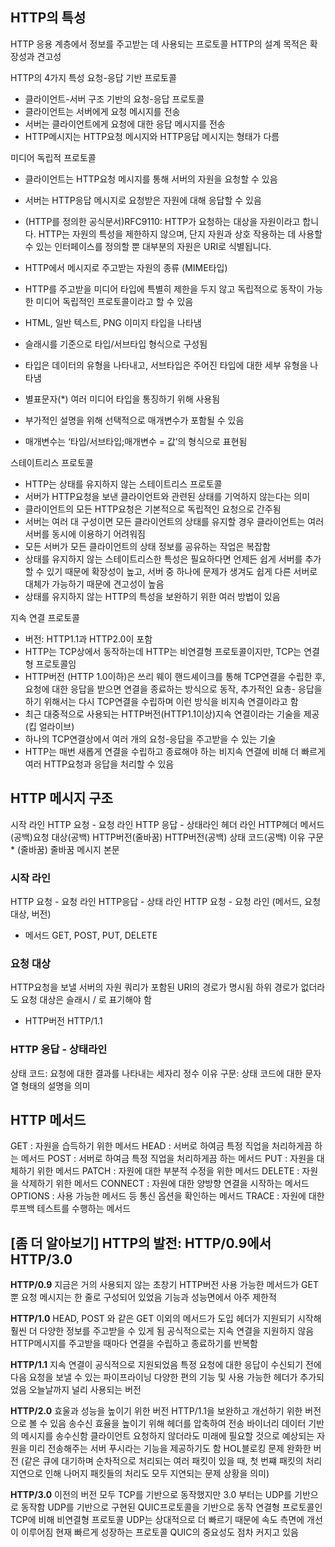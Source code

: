 ## HTTP의 특성

HTTP 응용 계층에서 정보를 주고받는 데 사용되는 프로토콜
HTTP의 설계 목적은 확장성과 견고성

HTTP의 4가지 특성
요청-응답 기반 프로토콜

-   클라이언트-서버 구조 기반의 요청-응답 프로토콜
-   클라이언트는 서버에게 요청 메시지를 전송
-   서버는 클라이언트에게 요청에 대한 응답 메시지를 전송
-   HTTP메시지는 HTTP요청 메시지와 HTTP응답 메시지는 형태가 다름

미디어 독립적 프로토콜

-   클라이언트는 HTTP요청 메시지를 통해 서버의 자원을 요청할 수 있음
-   서버는 HTTP응답 메시지로 요청받은 자원에 대해 응답할 수 있음
-   (HTTP를 정의한 공식문서)RFC9110: HTTP가 요청하는 대상을 자원이라고 합니다. HTTP는 자원의 특성을 제한하지 않으며, 단지 자원과 상호 작용하는 데 사용할 수 있는 인터페이스를 정의할 뿐 대부분의 자원은 URI로 식별됩니다.

-   HTTP에서 메시지로 주고받는 자원의 종류 (MIME타입)
-   HTTP를 주고받을 미디어 타입에 특별히 제한을 두지 않고 독립적으로 동작이 가능한 미디어 독립적인 프로토콜이라고 할 수 있음
-   HTML, 일반 텍스트, PNG 이미지 타입을 나타냄
-   슬래시를 기준으로 타입/서브타입 형식으로 구성됨
-   타입은 데이터의 유형을 나타내고, 서브타입은 주어진 타입에 대한 세부 유형을 나타냄
-   별표문자(\*) 여러 미디어 타입을 통징하기 위해 사용됨
-   부가적인 설명을 위해 선택적으로 매개변수가 포함될 수 있음
-   매개변수는 ‘타입/서브타입;매개변수 = 값’의 형식으로 표현됨

스테이트리스 프로토콜

-   HTTP는 상태를 유지하지 않는 스테이트리스 프로토콜
-   서버가 HTTP요청을 보낸 클라이언트와 관련된 상태를 기억하지 않는다는 의미
-   클라이언트의 모든 HTTP요청은 기본적으로 독립적인 요청으로 간주됨
-   서버는 여러 대 구성이면 모든 클라이언트의 상태를 유지할 경우 클라이언트는 여러 서버를 동시에 이용하기 어려워짐
-   모든 서버가 모든 클라이언트의 상태 정보를 공유하는 작업은 복잡함
-   상태를 유지하지 않는 스테이트리스한 특성은 필요하다면 언제든 쉽게 서버를 추가할 수 있기 때문에 확장성이 높고, 서버 중 하나에 문제가 생겨도 쉽게 다른 서버로 대체가 가능하기 때문에 견고성이 높음
-   상태를 유지하지 않는 HTTP의 특성을 보완하기 위한 여러 방법이 있음

지속 연결 프로토콜

-   버전: HTTP1.1과 HTTP2.0이 포함
-   HTTP는 TCP상에서 동작하는데 HTTP는 비연결형 프로토콜이지만, TCP는 연결형 프로토콜임
-   HTTP버전 (HTTP 1.0이하)은 쓰리 웨이 핸드셰이크를 통해 TCP연결을 수립한 후, 요청에 대한 응답을 받으면 연결을 종료하는 방식으로 동작, 추가적인 요총- 응답을 하기 위해서는 다시 TCP연결을 수립하며 이런 방식을 비지속 연결이라고 함
-   최근 대중적으로 사용되는 HTTP버전(HTTP1.1이상)지속 연결이라는 기술을 제공 (킵 얼라이브)
-   하나의 TCP연결상에서 여러 개의 요청-응답을 주고받을 수 있는 기술
-   HTTP는 매번 새롭게 연결을 수립하고 종료해야 하는 비지속 연결에 비해 더 빠르게 여러 HTTP요청과 응답을 처리할 수 있음

## HTTP 메시지 구조

시작 라인
HTTP 요청 - 요청 라인
HTTP 응답 - 상태라인
헤더 라인
HTTP헤더
메서드(공백)요청 대상(공백) HTTP버전(줄바꿈)
HTTP버전(공백) 상태 코드(공백) 이유 구문 \* (줄바꿈)
줄바꿈
메시지 본문

### 시작 라인

HTTP 요청 - 요청 라인
HTTP응답 - 상태 라인
HTTP 요청 - 요청 라인 (메서드, 요청 대상, 버전)

-   메서드
    GET, POST, PUT, DELETE

### 요청 대상

HTTP요청을 보낼 서버의 자원
쿼리가 포함된 URI의 경로가 명시됨
하위 경로가 없더라도 요청 대상은 슬래시 / 로 표기해야 함

-   HTTP버전
    HTTP/1.1

### HTTP 응답 - 상태라인

상태 코드: 요청에 대한 결과를 나타내는 세자리 정수
이유 구문: 상태 코드에 대한 문자열 형태의 설명을 의미

## HTTP 메서드

GET : 자원을 습득하기 위한 메서드
HEAD : 서버로 하여금 특정 직업을 처리하게끔 하는 메서드
POST : 서버로 하여금 특정 직업을 처리하게끔 하는 메서드
PUT : 자원을 대체하기 위한 메서드
PATCH : 자원에 대한 부분적 수정을 위한 메서드
DELETE : 자원을 삭제하기 위한 메서드
CONNECT : 자원에 대한 양방향 연결을 시작하는 메서드
OPTIONS : 사용 가능한 메서드 등 통신 옵션을 확인하는 메서드
TRACE : 자원에 대한 루프백 테스트를 수행하는 메서드

## [좀 더 알아보기] HTTP의 발전: HTTP/0.9에서 HTTP/3.0

**HTTP/0.9**
지금은 거의 사용되지 않는 초창기 HTTP버전
사용 가능한 메서드가 GET뿐 요청 메시지는 한 줄로 구성되어 있었음
기능과 성능면에서 아주 제한적

**HTTP/1.0**
HEAD, POST 와 같은 GET 이외의 메서드가 도입
헤더가 지원되기 시작해 훨씬 더 다양한 정보를 주고받을 수 있게 됨
공식적으로는 지속 연결을 지원하지 않음
HTTP메시지를 주고받을 때마다 연결을 수립하고 종료하기를 반복함

**HTTP/1.1**
지속 연결이 공식적으로 지원되었음
특정 요청에 대한 응답이 수신되기 전에 다음 요청을 보낼 수 있는 파이프라이닝
다양한 편의 기능 및 사용 가능한 헤더가 추가되었음
오늘날까지 널리 사용되는 버전

**HTTP/2.0**
효울과 성능을 높이기 위한 버전
HTTP/1.1을 보완하고 개선하기 위한 버전으로 볼 수 있음
송수신 효율을 높이기 위해 헤더를 압축하여 전송
바이너리 데이터 기반의 메시지를 송수신함
클라이언트 요청하지 않더라도 미래에 필요할 것으로 예상되는 자원을 미리 전송해주는 서버 푸시라는 기능을 제공하기도 함
HOL블로킹 문제 완화한 버전 (같은 큐에 대기하며 순차적으로 처리되는 여러 패킷이 있을 때, 첫 번쨰 패킷의 처리 지연으로 인해 나머지 패킷들의 처리도 모두 지연되는 문제 상황을 의미)

**HTTP/3.0**
이전의 버전 모두 TCP를 기반으로 동작했지만 3.0 부터는 UDP를 기반으로 동작함
UDP를 기반으로 구현된 QUIC프로토콜을 기반으로 동작
연결형 프로토콜인 TCP에 비해 비연결형 프로토콜 UDP는 상대적으로 더 빠르기 때문에 속도 측면에 개선이 이루어짐
현재 빠르게 성장하는 프로토콜
QUIC의 중요성도 점차 커지고 있음
